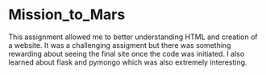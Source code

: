 # Mission_to_Mars

This assignment allowed me to better understanding HTML and creation of a website. It was a challenging assigment but there was something rewarding about seeing the final site once the code was initiated. I also learned about flask and pymongo which was also extremely interesting.


